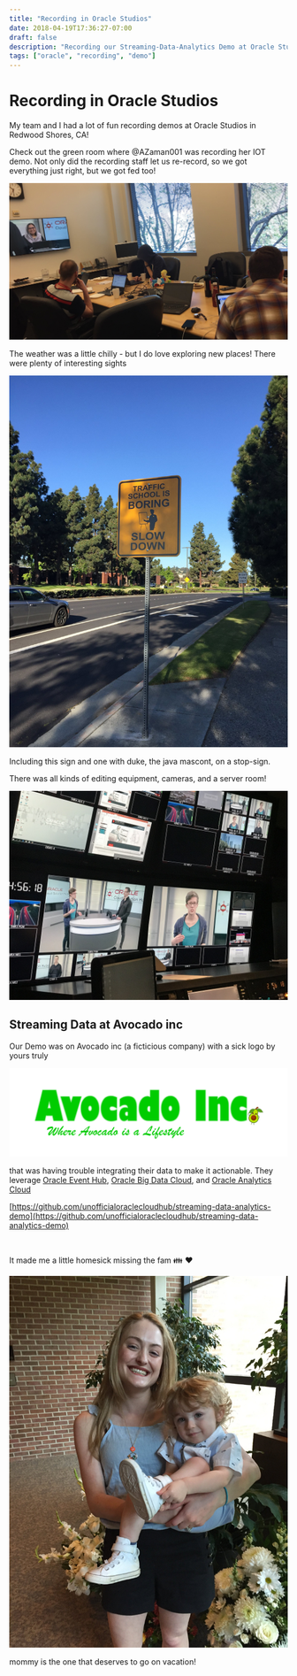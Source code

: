 ```yaml
---
title: "Recording in Oracle Studios"
date: 2018-04-19T17:36:27-07:00
draft: false
description: "Recording our Streaming-Data-Analytics Demo at Oracle Studios in Redwood Shores, CA"
tags: ["oracle", "recording", "demo"]
---
```



# Recording in Oracle Studios

My team and I had a lot of fun recording demos at Oracle Studios in Redwood Shores, CA! 

Check out the green room where @AZaman001 was recording her IOT demo. 
Not only did the recording staff let us re-record, so we got everything just right, but we got fed too! 

![the green room](/img/green-room.jpg)

The weather was a little chilly - but I do love exploring new places! There were plenty of interesting sights 

![traffic school is boring so don't speed :p](/img/slow-down.JPG)

Including this sign and one with duke, the java mascont, on a stop-sign. 

There was all kinds of editing equipment, cameras, and a server room! 

![control-room with allison & phillip](/img/control-room.jpg)

## Streaming Data at Avocado inc

Our Demo was on Avocado inc (a ficticious company) with a sick logo by yours truly

![avacado-ing-icon](/img/avocados-logo.png)

that was having trouble integrating their data to make it actionable. They leverage 
[Oracle Event Hub](), 
[Oracle Big Data Cloud](), 
and [Oracle Analytics Cloud]()

[https://github.com/unofficialoraclecloudhub/streaming-data-analytics-demo](https://github.com/unofficialoraclecloudhub/streaming-data-analytics-demo)

</br>



It made me a little homesick missing the fam 👪 ❤️ 

![the-sunday-fam](/img/the-sunday-fam.JPG)

mommy is the one that deserves to go on vacation! 
